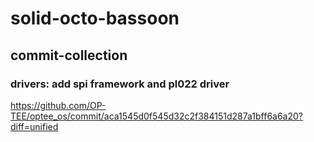 # solid-octo-bassoon

## commit-collection

###  drivers: add spi framework and pl022 driver 
https://github.com/OP-TEE/optee_os/commit/aca1545d0f545d32c2f384151d287a1bff6a6a20?diff=unified
